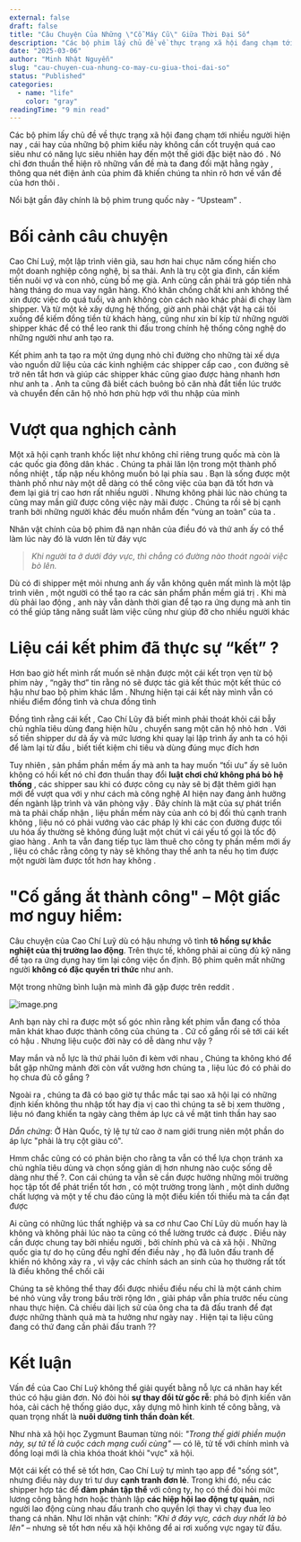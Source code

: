 ```yaml
---
external: false
draft: false
title: "Câu Chuyện Của Những \"Cỗ Máy Cũ\" Giữa Thời Đại Số"
description: "Các bộ phim lấy chủ đề về thực trạng xã hội đang chạm tới nhiều người hiện nay Upstream"
date: "2025-03-06"
author: "Minh Nhật Nguyễn"
slug: "cau-chuyen-cua-nhung-co-may-cu-giua-thoi-dai-so"
status: "Published"
categories:
  - name: "life"
    color: "gray"
readingTime: "9 min read"
---
```


Các bộ phim lấy chủ đề về thực trạng xã hội đang chạm tới nhiều người hiện nay , cái hay của những bộ phim kiểu này không cần cốt truyện quá cao siêu như có năng lực siêu nhiên hay đến một thế giới đặc biệt nào đó . Nó chỉ đơn thuần thể hiện rõ những vấn đề mà ta đang đối mặt hằng ngày , thông qua nét điện ảnh của phim đã khiến chúng ta nhìn rõ hơn về vấn đề của hơn thôi . 


Nổi bật gần đây chính là bộ phim trung quốc này - “Upsteam” .


# Bối cảnh câu chuyện


Cao Chí Luỹ, một lập trình viên già, sau hơn hai chục năm cống hiến cho một doanh nghiệp công nghệ, bị sa thải. Anh là trụ cột gia đình, cần kiếm tiền nuôi vợ và con nhỏ, cùng bố mẹ già. Anh cũng cần phải trả góp tiền nhà hàng tháng do mua vay ngân hàng. Khó khăn chồng chất khi anh không thể xin được việc do quá tuổi, và anh không còn cách nào khác phải đi chạy làm shipper. Và từ một kẻ xây dựng hệ thống, giờ anh phải chật vật hạ cái tôi xuống để kiếm đồng tiền từ khách hàng, cũng như xin bí kíp từ những người shipper khác để có thể leo rank thi đấu trong chính hệ thống công nghệ do những người như anh tạo ra.


Kết phim anh ta tạo ra một ứng dụng nhỏ chỉ đường cho những tài xế dựa vào nguồn dữ liệu của các kinh nghiệm các shipper cấp cao , con đường sẽ trở nên tắt hơn và giúp các shipper khác cũng giao được hàng nhanh hơn như anh ta . Anh ta cũng đã biết cách buông bỏ căn nhà đắt tiền lúc trước và chuyển đến căn hộ nhỏ hơn phù hợp với thu nhập của mình


# Vượt qua nghịch cảnh


Một xã hội cạnh tranh khốc liệt như không chỉ riêng trung quốc mà còn là các quốc gia đông dân khác . Chúng ta phải lăn lộn trong một thành phố nồng nhiệt , tấp nập nếu không muốn bỏ lại phía sau . Bạn là sống được một thành phố như này một dễ dàng có thể công việc của bạn đã tốt hơn và đem lại giá trị cao hơn rất nhiều người . Nhưng không phải lúc nào chúng ta cũng may mắn giữ được công việc này mãi được . Chúng ta rồi sẽ bị cạnh tranh bởi những người khác đều muốn nhắm đến “vùng an toàn” của ta .


Nhân vật chính của bộ phim đã nạn nhân của điều đó và thứ anh ấy có thể làm lúc này đó là vươn lên từ đáy vực 

> _Khi người ta ở dưới đáy vực, thì chẳng có đường nào thoát ngoài việc bò lên._

Dù có đi shipper mệt mỏi nhưng anh ấy vẫn không quên mất mình là một lập trình viên , một người có thể tạo ra các sản phẩm phần mềm giá trị . Khi mà dù phải lao động , anh này vẫn dành thời gian để tạo ra ứng dụng mà anh tin có thể giúp tăng năng suất làm việc cũng như giúp đỡ cho nhiều người khác


# Liệu cái kết phim đã thực sự “kết” ?


Hơn bao giờ hết mình rất muốn sẽ nhận được một cái kết trọn vẹn từ bộ phim này , “ngây thơ” tin rằng nó sẽ được tác giả kết thúc một kết thúc có hậu như bao bộ phim khác lắm . Nhưng hiện tại cái kết này mình vẫn có nhiều điểm đồng tình và chưa đồng tình


Đồng tình rằng cái kết , Cao Chí Lũy đã biết mình phải thoát khỏi cái bẫy chủ nghĩa tiêu dùng đang hiện hữu , chuyển sang một căn hộ nhỏ hơn . Với số tiền shipper dư dả ấy và mức lương khi quay lại lập trình ấy anh ta có hội để làm lại từ đầu , biết tiết kiệm chi tiêu và dùng đúng mục đích hơn


Tuy nhiên , sản phầm phần mềm ấy mà anh ta hay muốn “tối ưu” ấy sẽ luôn không có hồi kết nó chỉ đơn thuần thay đổi **luật chơi chứ không phá bỏ hệ thống** , các shipper sau khi có được công cụ này sẽ bị đặt thêm giới hạn mới để vượt qua với y như cách mà công nghệ AI hiện nay đang ảnh hưởng đến ngành lập trình và văn phòng vậy . Đây chính là mặt của sự phát triển mà ta phải chấp nhận , liệu phần mềm này của anh có bị đối thủ cạnh tranh không , liệu nó có phải vướng vào các pháp lý khi các con đường được tối ưu hóa ấy thường sẽ không đúng luật một chút vì cái yếu tố gọi là tốc độ giao hàng . Anh ta vẫn đang tiếp tục làm thuê cho công ty phần mềm mới ấy , liệu có chắc rằng công ty này sẽ không thay thế anh ta nếu họ tìm được một người làm được tốt hơn hay không .


# "Cố gắng ắt thành công" – Một giấc mơ nguy hiểm:


Câu chuyện của Cao Chí Luỹ dù có hậu nhưng vô tình **tô hồng sự khắc nghiệt của thị trường lao động**. Trên thực tế, không phải ai cũng đủ kỹ năng để tạo ra ứng dụng hay tìm lại công việc ổn định. Bộ phim quên mất những người **không có đặc quyền tri thức** như anh.


Một trong những bình luận mà mình đã gặp được trên reddit .


![image.png](/images/blog/a82e980f0a001794722ff62f35951f42.png)


Anh bạn này chỉ ra được một số góc nhìn rằng kết phim vẫn đang cố thỏa mãn khát khao được thành công của chúng ta . Cứ cố gắng rồi sẽ tới cái kết có hậu . Nhưng liệu cuộc đời này có dễ dàng như vậy ? 


May mắn và nỗ lực là thứ phải luôn đi kèm với nhau , Chúng ta không khó để bắt gặp những mảnh đời còn vất vưởng hơn chúng ta , liệu lúc đó có phải do họ chưa đủ cố gắng ?


Ngoài ra , chúng ta đã có bao giờ tự thắc mắc tại sao xã hội lại có những định kiến không thu nhập tốt hay địa vị cao thì chúng ta sẽ bị xem thường , liệu nó đang khiến ta ngày càng thêm áp lực cả về mặt tinh thần hay sao



_Dẫn chứng_: Ở Hàn Quốc, tỷ lệ tự tử cao ở nam giới trung niên một phần do áp lực "phải là trụ cột giàu có".


Hmm chắc cũng có có phản biện cho rằng ta vẫn có thể lựa chọn tránh xa chủ nghĩa tiêu dùng và chọn sống giản dị hơn nhưng nào cuộc sống dễ dàng như thế ?. Con cái chúng ta vẫn sẽ cần được hưởng những môi trường học tập tốt để phát triển tốt hơn , có một trường trong lành , một dinh dưỡng chất lượng và một y tế chu đáo cũng là một điều kiền tối thiểu mà ta cần đạt được 


Ai cũng có những lúc thất nghiệp và sa cơ như Cao Chí Lũy dù muốn hay là không và không phải lúc nào ta cũng có thể lường trước cả được . Điều này cần được chung tay bởi nhiều người , bởi chính phủ và cả xã hội . Những quốc gia tự do họ cũng đều nghĩ đến điều này , họ đã luôn đấu tranh để khiến nó không xảy ra , vì vậy các chính sách an sinh của họ thường rất tốt là điều không thể chối cãi 


Chúng ta sẽ không thể thay đổi được nhiều điều nếu chỉ là một cánh chim bé nhỏ vùng vẫy trong bầu trời rộng lớn , giải pháp vẫn phía trước nếu cùng nhau thực hiện. Cả chiều dài lịch sử của ông cha ta đã đấu tranh để đạt được những thành quả mà ta hưởng như ngày nay . Hiện tại ta liệu cũng đang có thứ đang cần phải đấu tranh ?? 


# Kết luận


Vấn đề của Cao Chí Luỹ không thể giải quyết bằng nỗ lực cá nhân hay kết thúc có hậu giản đơn. Nó đòi hỏi **sự thay đổi từ gốc rễ**: phá bỏ định kiến văn hóa, cải cách hệ thống giáo dục, xây dựng mô hình kinh tế công bằng, và quan trọng nhất là **nuôi dưỡng tinh thần đoàn kết**.


Như nhà xã hội học Zygmunt Bauman từng nói: _"Trong thế giới phiền muộn này, sự tử tế là cuộc cách mạng cuối cùng"_ — có lẽ, tử tế với chính mình và đồng loại mới là chìa khóa thoát khỏi "vực" xã hội.


Một cái kết có thể sẽ tốt hơn, Cao Chí Luỹ tự mình tạo app để "sống sót", nhưng điều này duy trì tư duy **cạnh tranh đơn lẻ**. Trong khi đó, nếu các shipper hợp tác để **đàm phán tập thể** với công ty, họ có thể đòi hỏi mức lương công bằng hơn hoặc thành lập **các hiệp hội lao động tự quản**, nơi người lao động cùng nhau đấu tranh cho quyền lợi thay vì chạy đua leo thang cá nhân. Như lời nhân vật chính: _"Khi ở đáy vực, cách duy nhất là bò lên"_ – nhưng sẽ tốt hơn nếu xã hội không để ai rơi xuống vực ngay từ đầu.

